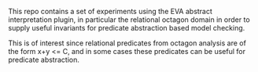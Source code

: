 This repo contains a set of experiments using the EVA abstract interpretation
plugin, in particular the relational octagon domain in order to supply
useful invariants for predicate abstraction based model checking.

This is of interest since relational predicates from octagon analysis
are of the form x+y <= C, and in some cases these predicates can be useful
for predicate abstraction. 